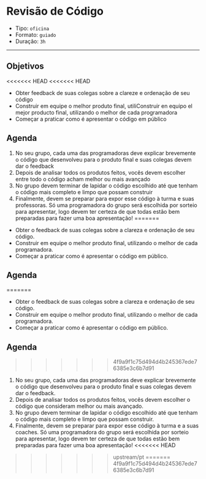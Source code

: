 # Revisão de Código

- Tipo: `oficina`
- Formato: `guiado`
- Duração: `3h`

***

## Objetivos

<<<<<<< HEAD
<<<<<<< HEAD
- Obter feedback de suas colegas sobre a clareze e ordenação de seu código
- Construir em equipe o melhor produto final, utiliConstruir en equipo el mejor producto final, utilizando o melhor de cada programadora
- Começar a praticar como é apresentar o código em público

## Agenda

1. No seu grupo, cada uma das programadoras deve explicar brevemente o código que desenvolveu para o produto final e suas colegas devem dar o feedback
2. Depois de analisar todos os produtos feitos, vocês devem escolher entre todo o código acham melhor ou mais avançado
3. No grupo devem terminar de lapidar o código escolhido até que tenham o código mais completo e limpo que possam construir
4. Finalmente, devem se preparar para expor esse código à turma e suas professoras. Só uma programadora do grupo será escolhida por sorteio para apresentar, logo devem ter certeza de que todas estão bem preparadas para fazer uma boa apresentação!
=======
- Obter o feedback de suas colegas sobre a clareza e ordenação de seu código.
- Construir em equipe o melhor produto final, utilizando o melhor de cada programadora.
- Começar a praticar como é apresentar o código em público.

## Agenda

=======
- Obter o feedback de suas colegas sobre a clareza e ordenação de seu código.
- Construir em equipe o melhor produto final, utilizando o melhor de cada programadora.
- Começar a praticar como é apresentar o código em público.

## Agenda

>>>>>>> 4f9a9f1c75d494d4b245367ede76385e3c6b7d91
1. No seu grupo, cada uma das programadoras deve explicar brevemente o código que desenvolveu para o produto final e suas colegas devem dar o feedback.
2. Depois de analisar todos os produtos feitos, vocês devem escolher o código que consideram melhor ou mais avançado.
3. No grupo devem terminar de lapidar o código escolhido até que tenham o código mais completo e limpo que possam construir.
4. Finalmente, devem se preparar para expor esse código à turma e a suas coaches. Só uma programadora do grupo será escolhida por sorteio para apresentar, logo devem ter certeza de que todas estão bem preparadas para fazer uma boa apresentação!
<<<<<<< HEAD
>>>>>>> upstream/pt
=======
>>>>>>> 4f9a9f1c75d494d4b245367ede76385e3c6b7d91
